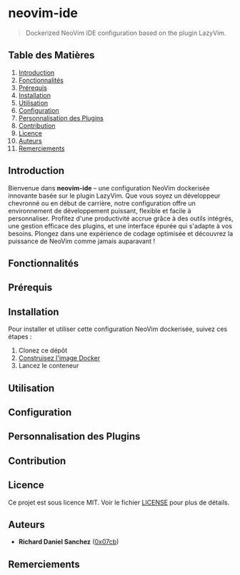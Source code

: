 # neovim-ide
> Dockerized NeoVim IDE configuration based on the plugin LazyVim.

## Table des Matières

1. [Introduction](#introduction)
2. [Fonctionnalités](#fonctionnalités)
3. [Prérequis](#prérequis)
4. [Installation](#installation)
5. [Utilisation](#utilisation)
6. [Configuration](#configuration)
7. [Personnalisation des Plugins](#personnalisation-des-plugins)
8. [Contribution](#contribution)
9. [Licence](#licence)
10. [Auteurs](#auteurs)
11. [Remerciements](#remerciements)

## Introduction

Bienvenue dans **neovim-ide** – une configuration NeoVim dockerisée innovante basée sur le plugin LazyVim. Que vous soyez un développeur chevronné ou en début de carrière, notre configuration offre un environnement de développement puissant, flexible et facile à personnaliser. Profitez d'une productivité accrue grâce à des outils intégrés, une gestion efficace des plugins, et une interface épurée qui s'adapte à vos besoins. Plongez dans une expérience de codage optimisée et découvrez la puissance de NeoVim comme jamais auparavant !

## Fonctionnalités

## Prérequis

## Installation

Pour installer et utiliser cette configuration NeoVim dockerisée, suivez ces étapes :

1. Clonez ce dépôt
2. [Construisez l'image Docker](DOCKER_BUILD.md)
3. Lancez le conteneur

## Utilisation

## Configuration

## Personnalisation des Plugins

## Contribution

## Licence

Ce projet est sous licence MIT. Voir le fichier [LICENSE](LICENSE) pour plus de détails.

## Auteurs

- **Richard Daniel Sanchez** ([0x07cb](https://github.com/0x07cb))

## Remerciements


